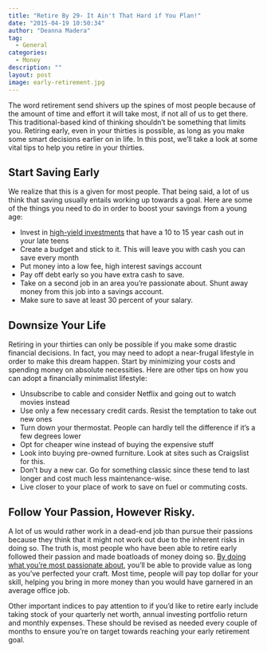 ```yaml
---
title: "Retire By 29- It Ain't That Hard if You Plan!"
date: "2015-04-19 10:50:34"
author: "Deanna Madera"
tag:
  - General
categories:
  - Money
description: ""
layout: post
image: early-retirement.jpg
---
```


The word retirement send shivers up the spines of most people because of the amount of time and effort it will take most, if not all of us to get there. This traditional-based kind of thinking shouldn’t be something that limits you. Retiring early, even in your thirties is possible, as long as you make some smart decisions earlier on in life. In this post, we’ll take a look at some vital tips to help you retire in your thirties.

## Start Saving Early

We realize that this is a given for most people. That being said, a lot of us think that saving usually entails working up towards a goal. Here are some of the things you need to do in order to boost your savings from a young age:

- Invest in [high-yield investments](https://www.forbes.com/sites/lawrencelight/2013/01/07/how-to-find-low-risk-high-return-investments/) that have a 10 to 15 year cash out in your late teens
- Create a budget and stick to it. This will leave you with cash you can save every month
- Put money into a low fee, high interest savings account
- Pay off debt early so you have extra cash to save.
- Take on a second job in an area you’re passionate about. Shunt away money from this job into a savings account.
- Make sure to save at least 30 percent of your salary.

## Downsize Your Life

Retiring in your thirties can only be possible if you make some drastic financial decisions. In fact, you may need to adopt a near-frugal lifestyle in order to make this dream happen. Start by minimizing your costs and spending money on absolute necessities. Here are other tips on how you can adopt a financially minimalist lifestyle:

- Unsubscribe to cable and consider Netflix and going out to watch movies instead
- Use only a few necessary credit cards. Resist the temptation to take out new ones
- Turn down your thermostat. People can hardly tell the difference if it’s a few degrees lower
- Opt for cheaper wine instead of buying the expensive stuff
- Look into buying pre-owned furniture. Look at sites such as Craigslist for this.
- Don’t buy a new car. Go for something classic since these tend to last longer and cost much less maintenance-wise.
- Live closer to your place of work to save on fuel or commuting costs.

## Follow Your Passion, However Risky.

A lot of us would rather work in a dead-end job than pursue their passions because they think that it might not work out due to the inherent risks in doing so. The truth is, most people who have been able to retire early followed their passion and made boatloads of money doing so. [By doing what you’re most passionate about](https://zenhabits.net/live-passion/), you’ll be able to provide value as long as you’ve perfected your craft. Most time, people will pay top dollar for your skill, helping you bring in more money than you would have garnered in an average office job.

Other important indices to pay attention to if you’d like to retire early include taking stock of your quarterly net worth, annual investing portfolio return and monthly expenses. These should be revised as needed every couple of months to ensure you’re on target towards reaching your early retirement goal.
